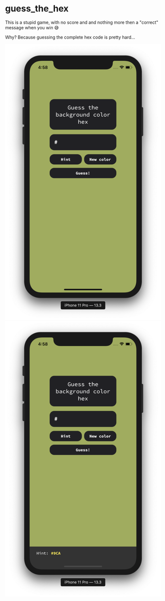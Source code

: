 # guess_the_hex

This is a stupid game, with no score and and nothing more then a "correct" message when you win 😅

Why? Because guessing the complete hex code is pretty hard...

![Image one](./img/screen1.png?raw=true)
![Image two](./img/screen2.png?raw=true)
